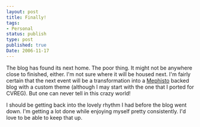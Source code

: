 ```yaml
---
layout: post
title: Finally!
tags:
- Personal
status: publish
type: post
published: true
Date: 2006-11-17
---
```


The blog has found its next home.  The poor thing.  It might not be anywhere close to finished, either.  I'm not sure where it will be housed next.  I'm fairly certain that the next event will be a transformation into a [Mephisto](http://www.mephistoblog.com/) backed blog with a custom theme (although I may start with the one that I ported for CVREG).  But one can never tell in this crazy world!

I should be getting back into the lovely rhythm I had before the blog went down.  I'm getting a lot done while enjoying myself pretty consistently.  I'd love to be able to keep that up.